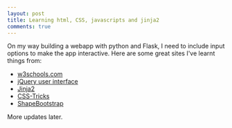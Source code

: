 ```yaml
---
layout: post
title: Learning html, CSS, javascripts and jinja2
comments: true
---
```


On my way building a webapp with python and Flask, I need to include input options to make the app interactive. Here are some great sites I've learnt things from:

- [w3schools.com](http://w3schools.com)  
- [jQuery user interface](https://jqueryui.com/datepicker/)  
- [Jinja2](http://jinja.pocoo.org/docs/2.9/)  
- [CSS-Tricks](https://css-tricks.com/gallery/)  
- [ShapeBootstrap](https://shapebootstrap.net/free-templates)  

More updates later.
